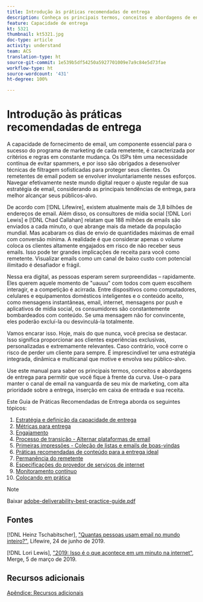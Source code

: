 ```yaml
---
title: Introdução às práticas recomendadas de entrega
description: Conheça os principais termos, conceitos e abordagens de entrega para garantir o sucesso do seu programa de marketing.
feature: Capacidade de entrega
kt: 5321
thumbnail: kt5321.jpg
doc-type: article
activity: understand
team: ACS
translation-type: ht
source-git-commit: 1e539b5df54250a5927701009e7a9c84e5d73fae
workflow-type: ht
source-wordcount: '431'
ht-degree: 100%

---
```



# Introdução às práticas recomendadas de entrega

A capacidade de fornecimento de email, um componente essencial para o sucesso do programa de marketing de cada remetente, é caracterizada por critérios e regras em constante mudança. Os ISPs têm uma necessidade contínua de evitar spammers, e por isso são obrigados a desenvolver técnicas de filtragem sofisticadas para proteger seus clientes. Os remetentes de email podem se envolver involuntariamente nesses esforços. Navegar efetivamente neste mundo digital requer o ajuste regular de sua estratégia de email, considerando as principais tendências de entrega, para melhor alcançar seus públicos-alvo.

De acordo com [!DNL Lifewire], existem atualmente mais de 3,8 bilhões de endereços de email. Além disso, os consultores de mídia social [!DNL Lori Lewis] e [!DNL Chad Callahan] relatam que 188 milhões de emails são enviados a cada minuto, o que abrange mais da metade da população mundial. Mas acabaram os dias de envio de quantidades máximas de email com conversão mínima. A realidade é que considerar apenas o volume coloca os clientes altamente engajados em risco de não receber seus emails. Isso pode ter grandes implicações de receita para você como remetente. Visualizar emails como um canal de baixo custo com potencial ilimitado é desafiador e frágil.

Nessa era digital, as pessoas esperam serem surpreendidas – rapidamente. Eles querem aquele momento de &quot;uauuu&quot; com todos com quem escolhem interagir, e a competição é acirrada. Entre dispositivos como computadores, celulares e equipamentos domésticos inteligentes e o conteúdo aceito, como mensagens instantâneas, email, internet, mensagens por push e aplicativos de mídia social, os consumidores são constantemente bombardeados com conteúdo. Se uma mensagem não for convincente, eles poderão excluí-la ou desvinculá-la totalmente.

Vamos encarar isso. Hoje, mais do que nunca, você precisa se destacar. Isso significa proporcionar aos clientes experiências exclusivas, personalizadas e extremamente relevantes. Caso contrário, você corre o risco de perder um cliente para sempre. É imprescindível ter uma estratégia integrada, dinâmica e multicanal que motive e envolva seu público-alvo.

Use este manual para saber os principais termos, conceitos e abordagens de entrega para permitir que você fique à frente da curva. Use-o para manter o canal de email na vanguarda de seu mix de marketing, com alta prioridade sobre a entrega, inserção em caixa de entrada e sua receita.

Este Guia de Práticas Recomendadas de Entrega aborda os seguintes tópicos:

1. [Estratégia e definição da capacidade de entrega](/help/deliverability-strategy-and-definition.md)
2. [Métricas para entrega](/help/metrics/metrics-overview.md)
3. [Engajamento](/help/engagement.md)
4. [Processo de transição - Alternar plataformas de email](/help/transition-process/switching-email-platforms.md)
5. [Primeiras impressões - Coleção de listas e emails de boas-vindas](/help/first-impressions/address-collection-and-list-growth.md)
6. [Práticas recomendadas de conteúdo para a entrega ideal](/help/content-best-practices-for-optimal-delivery.md)
7. [Permanência do remetente](/help/sender-permanence.md)
8. [Especificações do provedor de serviços de internet](/help/internet-service-provider-specifics/overview.md)
9. [Monitoramento contínuo](/help/ongoing-monitoring.md)
10. [Colocando em prática](/help/putting-it-in-practice.md)

>[!NOTE]
>
>Baixar [adobe-deliverability-best-practice-guide.pdf](/help/assets/adobe-deliverability-best-practice-guide.pdf)

## Fontes

[!DNL Heinz Tschabitscher], [&quot;Quantas pessoas usam email no mundo inteiro?&quot;](https://www.lifewire.com/how-many-email-users-are-there-1171213), Lifewire, 24 de junho de 2019.

[!DNL Lori Lewis], [&quot;2019: Isso é o que acontece em um minuto na internet&quot;](https://www.allaccess.com/merge/archive/29580/2019-this-is-what-happens-in-an-internet-minute), Merge, 5 de março de 2019.

## Recursos adicionais

[Apêndice: Recursos adicionais](/help/additional-resources/general-resources.md)